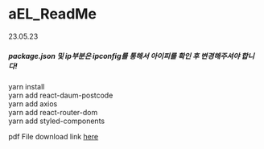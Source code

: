 # aEL_ReadMe

23.05.23
##### package.json 및 ip부분은 ipconfig를 통해서 아이피를 확인 후 변경해주셔야 합니다!


yarn install<br>
yarn add react-daum-postcode<br>
yarn add axios<br>
yarn add react-router-dom<br>
yarn add styled-components<br>

pdf File download link
<a href="https://firebasestorage.googleapis.com/v0/b/immutable-finalproj.appspot.com/o/pdf_mini_Proj%2FUntitled.pdf?alt=media&token=df53b0ef-f1a7-4cd6-90ca-c396c8bb4414" target="_blank">here</a>
